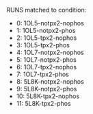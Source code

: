 RUNS matched to condition: 


* 0: 1OL5-notpx2-nophos
* 1: 1OL5-notpx2-phos
* 2: 1OL5-tpx2-nophos
* 3: 1OL5-tpx2-phos
* 4: 1OL7-notpx2-nophos
* 5: 1OL7-notpx2-phos
* 6: 1OL7-tpx2-nophos
* 7: 1OL7-tpx2-phos
* 8: 5L8K-notpx2-nophos
* 9:  5L8K-notpx2-phos
* 10: 5L8K-tpx2-nophos
* 11: 5L8K-tpx2-phos
